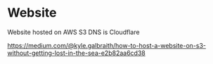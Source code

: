 # Website

Website hosted on AWS S3
DNS is Cloudflare

https://medium.com/@kyle.galbraith/how-to-host-a-website-on-s3-without-getting-lost-in-the-sea-e2b82aa6cd38
 
